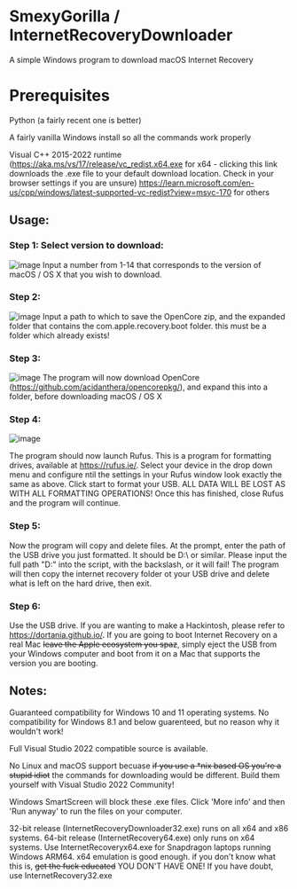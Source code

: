 # SmexyGorilla / InternetRecoveryDownloader
A simple Windows program to download macOS Internet Recovery

# Prerequisites
Python (a fairly recent one is better) 

A fairly vanilla Windows install so all the commands work properly

Visual C++ 2015-2022 runtime (https://aka.ms/vs/17/release/vc_redist.x64.exe for x64 - clicking this link downloads the .exe file to your default download location. Check in your browser settings if you are unsure) https://learn.microsoft.com/en-us/cpp/windows/latest-supported-vc-redist?view=msvc-170 for others

## Usage:
### Step 1: Select version to download:
![image](https://github.com/user-attachments/assets/95df0399-ae94-49a9-9382-9989ab6e9e5a)
Input a number from 1-14 that corresponds to the version of macOS / OS X that you wish to download.

### Step 2: 
![image](https://github.com/user-attachments/assets/80c7a029-182f-42db-b933-c92f91308465)
Input a path to which to save the OpenCore zip, and the expanded folder that contains the com.apple.recovery.boot folder. this must be a folder which already exists!

### Step 3:
![image](https://github.com/user-attachments/assets/e7a72293-3370-4bb9-b789-4f68bb16e44a)
The program will now download OpenCore (https://github.com/acidanthera/opencorepkg/), and expand this into a folder, before downloading macOS / OS X

### Step 4:
![image](https://github.com/user-attachments/assets/b52a2cc0-3d12-4b28-a230-478755016019)

The program should now launch Rufus. This is a program for formatting drives, available at https://rufus.ie/. 
Select your device in the drop down menu and configure ntil the settings in your Rufus window look exactly the same as above. 
Click start to format your USB. ALL DATA WILL BE LOST AS WITH ALL FORMATTING OPERATIONS! 
Once this has finished, close Rufus and the program will continue. 

### Step 5:

Now the program will copy and delete files. 
At the prompt, enter the path of the USB drive you just formatted. It should be D:\ or similar. Please input the full path "D:\" into the script, with the backslash, or it will fail! The program will then copy the internet recovery folder ot your USB drive and delete what is left on the hard drive, then exit.

### Step 6:
Use the USB drive. If you are wanting to make a Hackintosh, please refer to https://dortania.github.io/. If you are going to boot Internet Recovery on a real Mac ~~leave the Apple ecosystem you spaz~~, simply eject the USB from your Windows computer and boot from it on a Mac that supports the version you are booting.

## Notes:

Guaranteed compatibility for Windows 10 and 11 operating systems. No compatibility for Windows 8.1 and below guarenteed, but no reason why it wouldn't work!

Full Visual Studio 2022 compatible source is available.

No Linux and macOS support becuase ~~if you use a *nix based OS you're a stupid idiot~~ the commands for downloading would be different. Build them yourself with Visual Studio 2022 Community!

Windows SmartScreen will block these .exe files. Click 'More info' and then 'Run anyway' to run the files on your computer.

32-bit release (InternetRecoveryDownloader32.exe) runs on all x64 and x86 systems. 64-bit release (InternetRecovery64.exe) only runs on x64 systems. Use InternetRecoveryx64.exe for Snapdragon laptops running Windows ARM64. x64 emulation is good enough. if you don't know what this is, ~~get the fuck educated~~ YOU DON'T HAVE ONE! If you have doubt, use InternetRecovery32.exe
